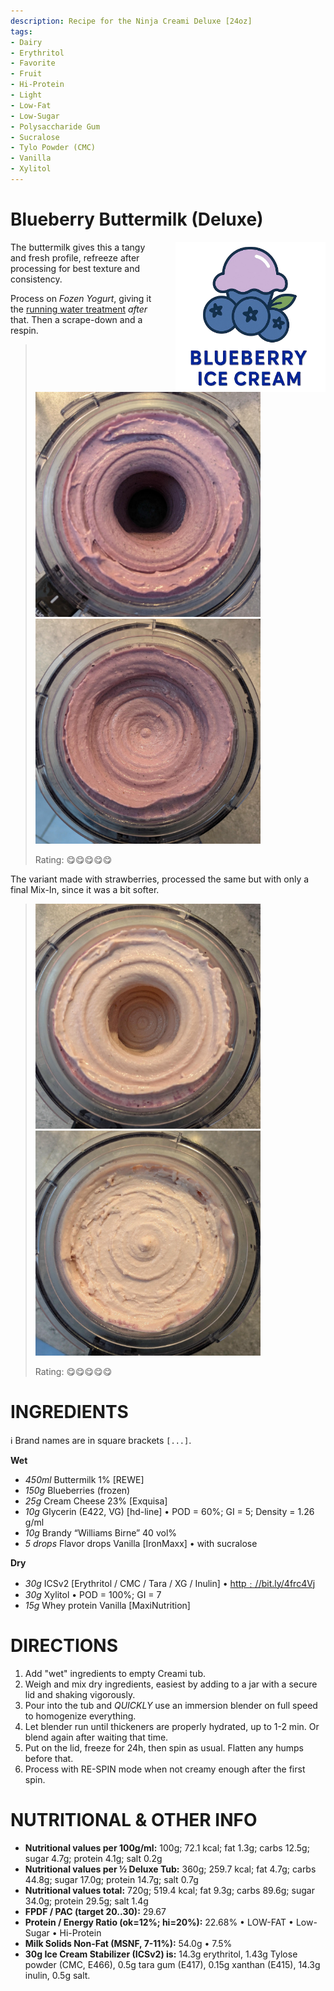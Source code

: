 ```yaml
---
description: Recipe for the Ninja Creami Deluxe [24oz]
tags:
- Dairy
- Erythritol
- Favorite
- Fruit
- Hi-Protein
- Light
- Low-Fat
- Low-Sugar
- Polysaccharide Gum
- Sucralose
- Tylo Powder (CMC)
- Vanilla
- Xylitol
---
```

# Blueberry Buttermilk (Deluxe)
<img style="float: right; margin-left: 1.5em;" width=240 alt="Logo" src="blueberry-ice-cream-logo.png" />

The buttermilk gives this a tangy and fresh profile, refreeze after processing for best texture and consistency.

Process on *Fozen Yogurt*, giving it the [running water treatment](https://jhermann.github.io/ice-creamery/info/tips%2Btricks/#handling-of-icy-sides-bottom)
*after* that. Then a scrape-down and a respin.

> <img width=360 alt="Spun Ice Cream" src="blueberry_2025-05-28_1.jpg" />
> <img width=360 alt="Spun Ice Cream" src="blueberry_2025-05-28_2.jpg" />
> 
> Rating: 😋😋😋😋😋

The variant made with strawberries, processed the same but with only a final Mix-In, since it was a bit softer.

> <img width=360 alt="Spun Ice Cream" src="strawberry_2025-05-28_1.jpg" />
> <img width=360 alt="Spun Ice Cream" src="strawberry_2025-05-28_2.jpg" />
> 
> Rating: 😋😋😋😋😋

# INGREDIENTS

ℹ️ Brand names are in square brackets `[...]`.

**Wet**

  - _450ml_ Buttermilk 1% [REWE]
  - _150g_ Blueberries (frozen)
  - _25g_ Cream Cheese 23% [Exquisa]
  - _10g_ Glycerin (E422, VG) [hd-line] • POD = 60%; GI = 5; Density = 1.26 g/ml
  - _10g_ Brandy “Williams Birne” 40 vol%
  - _5 drops_ Flavor drops Vanilla [IronMaxx] • with sucralose

**Dry**

  - _30g_ ICSv2 [Erythritol / CMC / Tara / XG / Inulin] • [http﹕//bit.ly/4frc4Vj](https://github.com/jhermann/ice-creamery/tree/main/recipes/Ice%20Cream%20Stabilizer%20%28ICS%29)
  - _30g_ Xylitol • POD = 100%; GI = 7
  - _15g_ Whey protein Vanilla [MaxiNutrition]

# DIRECTIONS

 1. Add "wet" ingredients to empty Creami tub.
 1. Weigh and mix dry ingredients, easiest by adding to a jar with a secure lid and shaking vigorously.
 1. Pour into the tub and *QUICKLY* use an immersion blender on full speed to homogenize everything.
 1. Let blender run until thickeners are properly hydrated, up to 1-2 min. Or blend again after waiting that time.
 1. Put on the lid, freeze for 24h, then spin as usual. Flatten any humps before that.
 1. Process with RE-SPIN mode when not creamy enough after the first spin.

# NUTRITIONAL & OTHER INFO
- **Nutritional values per 100g/ml:** 100g; 72.1 kcal; fat 1.3g; carbs 12.5g; sugar 4.7g; protein 4.1g; salt 0.2g
- **Nutritional values per ½ Deluxe Tub:** 360g; 259.7 kcal; fat 4.7g; carbs 44.8g; sugar 17.0g; protein 14.7g; salt 0.7g
- **Nutritional values total:** 720g; 519.4 kcal; fat 9.3g; carbs 89.6g; sugar 34.0g; protein 29.5g; salt 1.4g
- **FPDF / PAC (target 20..30):** 29.67
- **Protein / Energy Ratio (ok=12%; hi=20%):** 22.68% • LOW-FAT • Low-Sugar • Hi-Protein
- **Milk Solids Non-Fat (MSNF, 7-11%):** 54.0g • 7.5%
- **30g Ice Cream Stabilizer (ICSv2) is:** 14.3g erythritol, 1.43g Tylose powder (CMC, E466), 
0.5g tara gum (E417), 0.15g xanthan (E415),
14.3g inulin, 0.5g salt.
